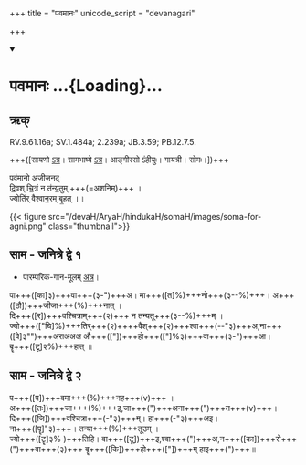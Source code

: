 +++
title = "पवमानः"
unicode_script = "devanagari"

+++
<div class="js_include" includetitle="false" newlevelforh1="1" unfilled url="/vedAH_sAma/paravastu-saama/devaH/somaH/pavamAna/">
<details open><summary><h1>पवमानः ...{Loading}...</h1></summary>

## ऋक्

RV.9.61.16a; SV.1.484a; 2.239a; JB.3.59; PB.12.7.5.

+++([सायणो [ऽत्र](https://archive.org/stream/RgVedaWithSayanasCommentaryPart4/rv_sayanabhasya_part4#page/n185/mode/1up&sa=D&ust=1542425956327000)। सामभाष्ये [ऽत्र](https://archive.org/details/SamaVedaSanhitaWithSayanabhashyaVolume2SatyavrataSamasrami1876bis_201804/page/n55&sa=D&ust=1542425956327000)। आङ्गीरसो ऽंहीयुः। गायत्री। सोमः।])+++

पव॑मानो अजीजनद्  
दि॒वश् चि॒त्रं न त॑न्य॒तुम् +++(=अशनिम्)+++ ।  
ज्योति॑र् वैश्वान॒रम् बृ॒हत् ।।

{{< figure src="/devaH/AryaH/hindukaH/somaH/images/soma-for-agni.png"  class="thumbnail">}}

## साम - जनित्रे द्वे १

- पारम्परिक-गान-मूलम् [अत्र](https://archive.org/stream/sAmaveda-jaiminIya-paravastu-paramparA-docs/VIVAAHA%20UPANAYANA%20SAAMAANI#page/n1/mode/1up&sa=D&ust=1542425956328000)।
<div caption="रामानुजार्यः 1974 " class="audioEmbed" src="https://archive
.org/download/jaiminIya-sAma-gAna-paravastu-tradition-rAmAnuja/pavamAna.mp3"></div>
<div caption="गोपालार्यः 2015  " class="audioEmbed" src="https://archive
.org/download/jaiminIya-sAma-gAna-paravastu-tradition-gopAla-2015/pavamAna.mp3"></div>
<div caption="गोपालपवनयोर् अनुवचनम् 2015 1x" class="audioEmbed" src="https://archive
.org/download/jaiminIya-sAma-gAna-paravastu-tradition-anuvachanam-gopAla-pavana-2015/pavamAna-p1.mp3"></div>
<div caption="गोपालपवनयोर् अनुवचनम् 2015 1.5x" class="audioEmbed" src="https://archive
.org/download/jaiminIya-sAma-gAna-paravastu-tradition-anuvachanam-gopAla-pavana-2015-150p-speed/pavamAna-p1.mp3"></div>

पा+++([का]३)+++वा+++(३-")+++अ। मा+++([त]%)+++नो+++(३--%)+++। अ+++([ठौ])+++जीजा+++(%)+++नात् ।  
दि+++([र])+++वश्चित्राम्+++(२)+++ न तन्यतू+++(३--%)+++म् ।  
ज्यो+++(["घि]%)+++तिर्+++(२)++++वैश्+++(२)+++श्वा+++(--"३)+++अ,ना+++([पे]३"")+++अराअअअ औ+++(["])+++हो+++(["]%३)+++वा+++(३-")+++आ।  
बॄ+++([टू]२%)+++हात् ॥

## साम - जनित्रे द्वे २
<div caption="गोपालपवनयोर् अनुवचनम् 2015 1x" class="audioEmbed" src="https://archive
.org/download/jaiminIya-sAma-gAna-paravastu-tradition-anuvachanam-gopAla-pavana-2015/pavamAna-p2.mp3"></div>
<div caption="गोपालपवनयोर् अनुवचनम् 2015 1.5x" class="audioEmbed" src="https://archive
.org/download/jaiminIya-sAma-gAna-paravastu-tradition-anuvachanam-gopAla-pavana-2015-150p-speed/pavamAna-p2.mp3"></div>

प+++([प])+++वमा+++(%)+++नह+++(v)+++ ।  
अ+++([तः])+++जा+++(%)+++इ,जा+++(")+++अना+++(")+++त+++(v)+++।  
दि+++([जि])+++वश्चित्रा+++(-"३)+++म्। हा+++(-"३)+++अइ।  
ना+++([पॄ]"३)+++। तन्या+++(%)+++तूउम् ।  
ज्यो+++([टॄ]३% )+++तिहि। वा+++([टू])+++इ,श्वा+++(")+++अ,न+++([का])+++रो+++(")+++वा+++(३)+++ बॄ+++([कि])+++हो+++(["])+++म् हाइ+++(")+++॥
</details>
</div>